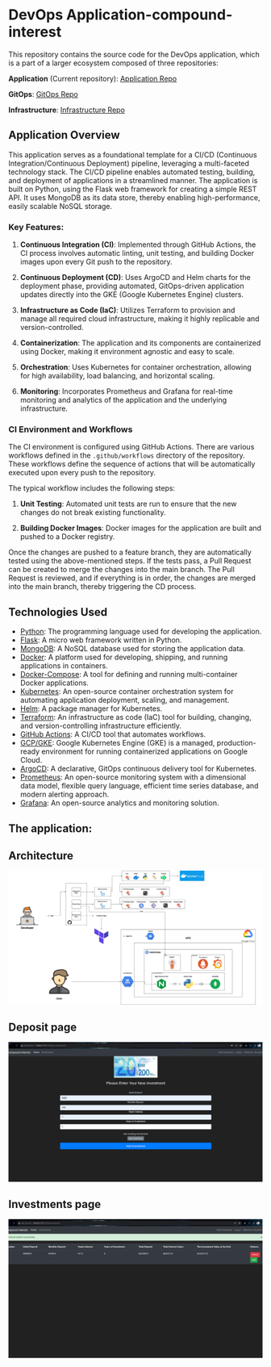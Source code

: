 # DevOps Application-compound-interest

This repository contains the source code for the DevOps application, which is a part of a larger ecosystem composed of three repositories:

 **Application** (Current repository): [Application Repo](https://github.com/BinyaminR/Application-compound-interest)

 **GitOps**: [GitOps Repo](https://github.com/BinyaminR/Gitops-compound-interest)
 
 **Infrastructure**: [Infrastructure Repo](https://github.com/BinyaminR/Infrastructure-compound-interest)
 
## Application Overview

This application serves as a foundational template for a CI/CD (Continuous Integration/Continuous Deployment) pipeline, leveraging a multi-faceted technology stack. The CI/CD pipeline enables automated testing, building, and deployment of applications in a streamlined manner. The application is built on Python, using the Flask web framework for creating a simple REST API. It uses MongoDB as its data store, thereby enabling high-performance, easily scalable NoSQL storage.

### Key Features:

1. **Continuous Integration (CI)**: Implemented through GitHub Actions, the CI process involves automatic linting, unit testing, and building Docker images upon every Git push to the repository.

2. **Continuous Deployment (CD)**: Uses ArgoCD and Helm charts for the deployment phase, providing automated, GitOps-driven application updates directly into the GKE (Google Kubernetes Engine) clusters.

3. **Infrastructure as Code (IaC)**: Utilizes Terraform to provision and manage all required cloud infrastructure, making it highly replicable and version-controlled.

4. **Containerization**: The application and its components are containerized using Docker, making it environment agnostic and easy to scale.

5. **Orchestration**: Uses Kubernetes for container orchestration, allowing for high availability, load balancing, and horizontal scaling.

6. **Monitoring**: Incorporates Prometheus and Grafana for real-time monitoring and analytics of the application and the underlying infrastructure.

### CI Environment and Workflows

The CI environment is configured using GitHub Actions. There are various workflows defined in the `.github/workflows` directory of the repository. These workflows define the sequence of actions that will be automatically executed upon every push to the repository.

The typical workflow includes the following steps:

1. **Unit Testing**: Automated unit tests are run to ensure that the new changes do not break existing functionality.

2. **Building Docker Images**: Docker images for the application are built and pushed to a Docker registry.

Once the changes are pushed to a feature branch, they are automatically tested using the above-mentioned steps. If the tests pass, a Pull Request can be created to merge the changes into the main branch. The Pull Request is reviewed, and if everything is in order, the changes are merged into the main branch, thereby triggering the CD process.

## Technologies Used

- [Python](https://docs.python.org/3/): The programming language used for developing the application.
- [Flask](https://flask.palletsprojects.com/en/2.0.x/): A micro web framework written in Python.
- [MongoDB](https://docs.mongodb.com/): A NoSQL database used for storing the application data.
- [Docker](https://docs.docker.com/): A platform used for developing, shipping, and running applications in containers.
- [Docker-Compose](https://docs.docker.com/compose/): A tool for defining and running multi-container Docker applications.
- [Kubernetes](https://kubernetes.io/docs/home/): An open-source container orchestration system for automating application deployment, scaling, and management.
- [Helm](https://helm.sh/docs/): A package manager for Kubernetes.
- [Terraform](https://www.terraform.io/docs/index.html): An infrastructure as code (IaC) tool for building, changing, and version-controlling infrastructure efficiently.
- [GitHub Actions](https://docs.github.com/en/actions): A CI/CD tool that automates workflows.
- [GCP/GKE](https://cloud.google.com/kubernetes-engine/docs): Google Kubernetes Engine (GKE) is a managed, production-ready environment for running containerized applications on Google Cloud.
- [ArgoCD](https://argoproj.github.io/argo-cd/): A declarative, GitOps continuous delivery tool for Kubernetes.
- [Prometheus](https://prometheus.io/docs/introduction/overview/): An open-source monitoring system with a dimensional data model, flexible query language, efficient time series database, and modern alerting approach.
- [Grafana](https://grafana.com/docs/grafana/latest/): An open-source analytics and monitoring solution.

## The application:

## Architecture
![Architecture](/images/Devops-project.jpg)<br>

## Deposit page
![Investment](/images/invest-1.png)<br>

## Investments page
![Investment](/images/invest-2.png)<br>
